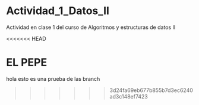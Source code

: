 # Actividad_1_Datos_II
Actividad en clase 1 del curso de Algoritmos y estructuras de datos II

<<<<<<< HEAD

EL PEPE
=======
hola esto es una prueba de las branch
>>>>>>> 3d24fa69eb677b855b7d3ec6240ad3c148ef7423
